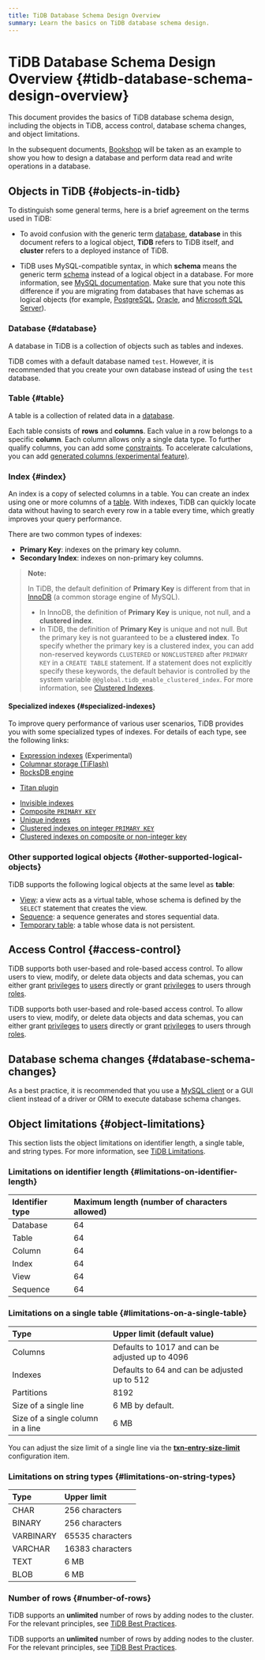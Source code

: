 ```yaml
---
title: TiDB Database Schema Design Overview
summary: Learn the basics on TiDB database schema design.
---
```


# TiDB Database Schema Design Overview {#tidb-database-schema-design-overview}

This document provides the basics of TiDB database schema design, including the objects in TiDB, access control, database schema changes, and object limitations.

In the subsequent documents, [Bookshop](/develop/dev-guide-bookshop-schema-design.md) will be taken as an example to show you how to design a database and perform data read and write operations in a database.

## Objects in TiDB {#objects-in-tidb}

To distinguish some general terms, here is a brief agreement on the terms used in TiDB:

-   To avoid confusion with the generic term [database](https://en.wikipedia.org/wiki/Database), **database** in this document refers to a logical object, <strong>TiDB</strong> refers to TiDB itself, and <strong>cluster</strong> refers to a deployed instance of TiDB.

-   TiDB uses MySQL-compatible syntax, in which **schema** means the generic term [schema](https://en.wiktionary.org/wiki/schema) instead of a logical object in a database. For more information, see [MySQL documentation](https://dev.mysql.com/doc/refman/8.0/en/create-database.html). Make sure that you note this difference if you are migrating from databases that have schemas as logical objects (for example, [PostgreSQL](https://www.postgresql.org/docs/current/ddl-schemas.html), [Oracle](https://docs.oracle.com/en/database/oracle/oracle-database/21/tdddg/creating-managing-schema-objects.html), and [Microsoft SQL Server](https://docs.microsoft.com/en-us/sql/relational-databases/security/authentication-access/create-a-database-schema?view=sql-server-ver15)).

### Database {#database}

A database in TiDB is a collection of objects such as tables and indexes.

TiDB comes with a default database named `test`. However, it is recommended that you create your own database instead of using the `test` database.

### Table {#table}

A table is a collection of related data in a [database](#database).

Each table consists of **rows** and <strong>columns</strong>. Each value in a row belongs to a specific <strong>column</strong>. Each column allows only a single data type. To further qualify columns, you can add some [constraints](/constraints.md). To accelerate calculations, you can add [generated columns (experimental feature)](/generated-columns.md).

### Index {#index}

An index is a copy of selected columns in a table. You can create an index using one or more columns of a [table](#table). With indexes, TiDB can quickly locate data without having to search every row in a table every time, which greatly improves your query performance.

There are two common types of indexes:

-   **Primary Key**: indexes on the primary key column.
-   **Secondary Index**: indexes on non-primary key columns.

> **Note:**
>
> In TiDB, the default definition of **Primary Key** is different from that in [InnoDB](https://mariadb.com/kb/en/innodb/) (a common storage engine of MySQL).
>
> -   In InnoDB, the definition of **Primary Key** is unique, not null, and a <strong>clustered index</strong>.
> -   In TiDB, the definition of **Primary Key** is unique and not null. But the primary key is not guaranteed to be a <strong>clustered index</strong>. To specify whether the primary key is a clustered index, you can add non-reserved keywords `CLUSTERED` or `NONCLUSTERED` after `PRIMARY KEY` in a `CREATE TABLE` statement. If a statement does not explicitly specify these keywords, the default behavior is controlled by the system variable `@@global.tidb_enable_clustered_index`. For more information, see [Clustered Indexes](/clustered-indexes.md).

#### Specialized indexes {#specialized-indexes}

To improve query performance of various user scenarios, TiDB provides you with some specialized types of indexes. For details of each type, see the following links:

-   [Expression indexes](/sql-statements/sql-statement-create-index.md#expression-index) (Experimental)
-   [Columnar storage (TiFlash)](/tiflash/tiflash-overview.md)
-   [RocksDB engine](/storage-engine/rocksdb-overview.md)

<CustomContent platform="tidb">

-   [Titan plugin](/storage-engine/titan-overview.md)

</CustomContent>

-   [Invisible indexes](/sql-statements/sql-statement-add-index.md)
-   [Composite `PRIMARY KEY`](/constraints.md#primary-key)
-   [Unique indexes](/constraints.md#unique-key)
-   [Clustered indexes on integer `PRIMARY KEY`](/constraints.md)
-   [Clustered indexes on composite or non-integer key](/constraints.md)

### Other supported logical objects {#other-supported-logical-objects}

TiDB supports the following logical objects at the same level as **table**:

-   [View](/views.md): a view acts as a virtual table, whose schema is defined by the `SELECT` statement that creates the view.
-   [Sequence](/sql-statements/sql-statement-create-sequence.md): a sequence generates and stores sequential data.
-   [Temporary table](/temporary-tables.md): a table whose data is not persistent.

## Access Control {#access-control}

<CustomContent platform="tidb">

TiDB supports both user-based and role-based access control. To allow users to view, modify, or delete data objects and data schemas, you can either grant [privileges](/privilege-management.md) to [users](/user-account-management.md) directly or grant [privileges](/privilege-management.md) to users through [roles](/role-based-access-control.md).

</CustomContent>

<CustomContent platform="tidb-cloud">

TiDB supports both user-based and role-based access control. To allow users to view, modify, or delete data objects and data schemas, you can either grant [privileges](https://docs.pingcap.com/tidb/stable/privilege-management) to [users](https://docs.pingcap.com/tidb/stable/user-account-management) directly or grant [privileges](https://docs.pingcap.com/tidb/stable/privilege-management) to users through [roles](https://docs.pingcap.com/tidb/stable/role-based-access-control).

</CustomContent>

## Database schema changes {#database-schema-changes}

As a best practice, it is recommended that you use a [MySQL client](https://dev.mysql.com/doc/refman/8.0/en/mysql.html) or a GUI client instead of a driver or ORM to execute database schema changes.

## Object limitations {#object-limitations}

This section lists the object limitations on identifier length, a single table, and string types. For more information, see [TiDB Limitations](/tidb-limitations.md).

### Limitations on identifier length {#limitations-on-identifier-length}

| Identifier type | Maximum length (number of characters allowed) |
| :-------------- | :-------------------------------------------- |
| Database        | 64                                            |
| Table           | 64                                            |
| Column          | 64                                            |
| Index           | 64                                            |
| View            | 64                                            |
| Sequence        | 64                                            |

### Limitations on a single table {#limitations-on-a-single-table}

| Type                              | Upper limit (default value)                     |
| :-------------------------------- | :---------------------------------------------- |
| Columns                           | Defaults to 1017 and can be adjusted up to 4096 |
| Indexes                           | Defaults to 64 and can be adjusted up to 512    |
| Partitions                        | 8192                                            |
| Size of a single line             | 6 MB by default.                                |
| Size of a single column in a line | 6 MB                                            |

<CustomContent platform="tidb">

You can adjust the size limit of a single line via the [**txn-entry-size-limit**](/tidb-configuration-file.md#txn-entry-size-limit-new-in-v50) configuration item.

</CustomContent>

### Limitations on string types {#limitations-on-string-types}

| Type      | Upper limit      |
| :-------- | :--------------- |
| CHAR      | 256 characters   |
| BINARY    | 256 characters   |
| VARBINARY | 65535 characters |
| VARCHAR   | 16383 characters |
| TEXT      | 6 MB             |
| BLOB      | 6 MB             |

### Number of rows {#number-of-rows}

<CustomContent platform="tidb">

TiDB supports an **unlimited** number of rows by adding nodes to the cluster. For the relevant principles, see [TiDB Best Practices](/best-practices/tidb-best-practices.md).

</CustomContent>

<CustomContent platform="tidb-cloud">

TiDB supports an **unlimited** number of rows by adding nodes to the cluster. For the relevant principles, see [TiDB Best Practices](https://docs.pingcap.com/tidb/stable/tidb-best-practices).

</CustomContent>
